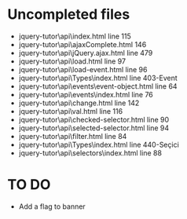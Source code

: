 # Uncompleted files
- jquery-tutor\api\index.html line 115
- jquery-tutor\api\ajaxComplete.html 146
- jquery-tutor\api\jQuery.ajax.html line 479
- jquery-tutor\api\load.html line 97
- jquery-tutor\api\load-event.html line 96
- jquery-tutor\api\Types\index.html line 403-Event
- jquery-tutor\api\events\event-object.html line 64
- jquery-tutor\api\events\index.html line 76
- jquery-tutor\api\change.html line 142
- jquery-tutor\api\val.html line 116
- jquery-tutor\api\checked-selector.html line 90
- jquery-tutor\api\selected-selector.html line 94
- jquery-tutor\api\filter.html line 84
- jquery-tutor\api\Types\index.html line 440-Seçici
- jquery-tutor\api\selectors\index.html line 88

# TO DO
- Add a flag to banner